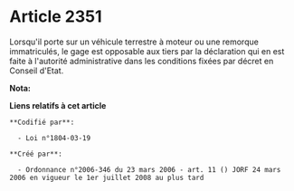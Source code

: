 # Article 2351

Lorsqu'il porte sur un véhicule terrestre à moteur ou une remorque immatriculés, le gage est opposable aux tiers par la
déclaration qui en est faite à l'autorité administrative dans les conditions fixées par décret en Conseil d'Etat.

**Nota:**



**Liens relatifs à cet article**

	**Codifié par**:

	  - Loi n°1804-03-19

	**Créé par**:

	  - Ordonnance n°2006-346 du 23 mars 2006 - art. 11 () JORF 24 mars 2006 en vigueur le 1er juillet 2008 au plus tard
